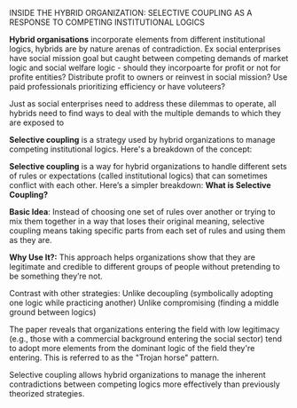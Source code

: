 INSIDE THE HYBRID ORGANIZATION: SELECTIVE COUPLING AS A RESPONSE TO
COMPETING INSTITUTIONAL LOGICS

**Hybrid organisations** incorporate elements from different institutional logics, hybrids are by nature arenas of contradiction. Ex social enterprises have social mission goal but caught between competing demands of market logic and social welfare logic - should they incorpoarte for profit or not for profite entities? Distribute profit to owners or reinvest in social mission? Use paid professionals prioritizing efficiency or have voluteers?

Just as social enterprises need to address these dilemmas to operate, all hybrids need to find ways to deal with the multiple demands to which they are exposed to


**Selective coupling** is a strategy used by hybrid organizations to manage competing institutional logics. Here's a breakdown of the concept:

**Selective coupling** is a way for hybrid organizations to handle different sets of rules or expectations (called institutional logics) that can sometimes conflict with each other. Here’s a simpler breakdown:
**What is Selective Coupling?**

**Basic Idea**: Instead of choosing one set of rules over another or trying to mix them together in a way that loses their original meaning, selective coupling means taking specific parts from each set of rules and using them as they are.

**Why Use It?:** This approach helps organizations show that they are legitimate and credible to different groups of people without pretending to be something they’re not.

Contrast with other strategies:
Unlike decoupling (symbolically adopting one logic while practicing another)
Unlike compromising (finding a middle ground between logics)

The paper reveals that organizations entering the field with low legitimacy (e.g., those with a commercial background entering the social sector) tend to adopt more elements from the dominant logic of the field they're entering. This is referred to as the "Trojan horse" pattern.

Selective coupling allows hybrid organizations to manage the inherent contradictions between competing logics more effectively than previously theorized strategies.
